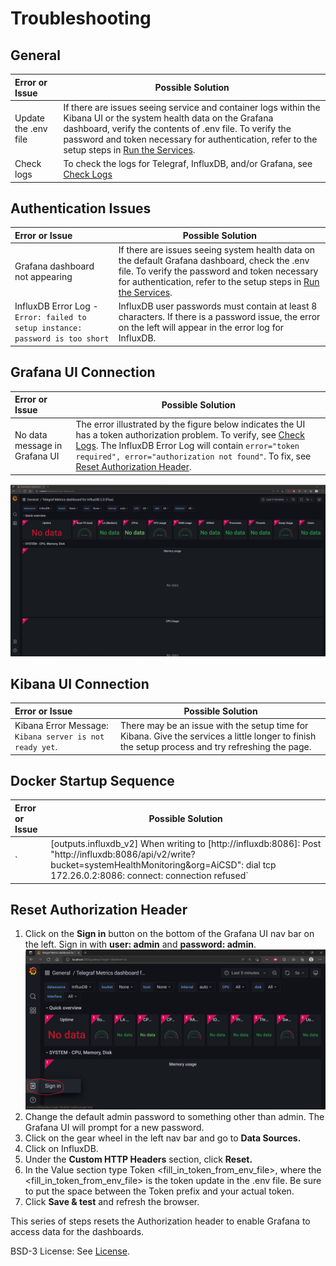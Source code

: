 # Troubleshooting

## General

| Error or Issue          | Possible Solution       | 
|:---------------------|-----------------------|
| Update the .env file | If there are issues seeing service and container logs within the Kibana UI or the system health data on the Grafana dashboard, verify the contents of .env file. To verify the password and token necessary for authentication, refer to the setup steps in [Run the Services](monitoring/overview.md#run-the-services). | 
| Check logs | To check the logs for Telegraf, InfluxDB, and/or Grafana, see [Check Logs](getting-started/troubleshooting.md#check-logs) |

## Authentication Issues

| Error or Issue          | Possible Solution       | 
|:---------------------|-----------------------|
| Grafana dashboard not appearing | If there are issues seeing system health data on the default Grafana dashboard, check the .env file. To verify the password and token necessary for authentication, refer to the setup steps in [Run the Services](monitoring/overview.md#run-the-services). | 
| InfluxDB Error Log - `Error: failed to setup instance: password is too short`|  InfluxDB user passwords must contain at least 8 characters. If there is a password issue, the error on the left will appear in the error log for InfluxDB. |

## Grafana UI Connection
| Error or Issue          | Possible Solution       | 
|:---------------------|-----------------------|
| No data message in Grafana UI | The error illustrated by the figure below indicates the UI has a token authorization problem. To verify, see [Check Logs](getting-started/troubleshooting.md#check-logs). The InfluxDB Error Log will contain `error="token required", error="authorization not found"`. To fix, see [Reset Authorization Header](#reset-authorization-header). |

![Errored Dashboard](images/DisplayGrafanaError.jpg)


## Kibana UI Connection
| Error or Issue          | Possible Solution       | 
|:---------------------|-----------------------|
| Kibana Error Message: `Kibana server is not ready yet`. | There may be an issue with the setup time for Kibana. Give the services a little longer to finish the setup process and try refreshing the page. |

## Docker Startup Sequence
| Error or Issue          | Possible Solution       | 
|:---------------------|-----------------------|
`|[outputs.influxdb_v2] When writing to [http://influxdb:8086]: Post "http://influxdb:8086/api/v2/write?bucket=systemHealthMonitoring&org=AiCSD": dial tcp 172.26.0.2:8086: connect: connection refused` | `Telegraf` may start before `InfluxDB` is ready for connections. This can lead to the error message on the left in the error log.  If the error appears only once and does **not** repeat several times, disregard the error log.|



## Reset Authorization Header

1. Click on the **Sign in** button on the bottom of the Grafana UI nav bar on the left. Sign in with **user: admin** and **password: admin**. 
![Grafana Sign In](
    images/DisplayGrafanaSignIn.jpg)
2. Change the default admin password to something other than admin. The Grafana UI will prompt for a new password. 
3. Click on the gear wheel in the left nav bar and go to **Data Sources.** 
4. Click on InfluxDB. 
5. Under the **Custom HTTP Headers** section, click **Reset.**
6. In the Value section type Token <fill_in_token_from_env_file>, where the <fill_in_token_from_env_file> is the token update in the .env file. Be sure to put the space between the Token prefix and your actual token.
7. Click **Save & test** and refresh the browser.

This series of steps resets the Authorization header to enable Grafana to access data for the dashboards.

BSD-3 License: See [License](LICENSE.md).